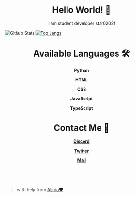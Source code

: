 <p align="center">
  <h1 align="center">Hello World! 👋</h1>
  <p align="center">I am student developer star0202!</p>
</p>

![Github Stats](https://github-readme-stats.vercel.app/api?username=star0202&count_private=true&show_icons=true&theme=nightowl&bg_color=ffffff00&hide_border=true&title_color=B4BCE0&include_all_commits=true&custom_title=star0202's%20Github%20Stats)
[![Top Langs](https://github-readme-stats.vercel.app/api/top-langs/?username=star0202&&layout=compact&langs_count=10&theme=nightowl&bg_color=ffffff00&hide_border=true&title_color=B4BCE0)](https://github.com/star0202?tab=repositories)
<h1 align="center">Available Languages 🛠</h2>
<b>
  <p align="center">Python</p>
  <p align="center">HTML</p>
  <p align="center">CSS</p>
  <p align="center">JavaScript</p>
  <p align="center">TypeScript</p>
</b>

<h1 align="center">Contact Me 🔔</h2>
<b>
  <a href="https://discord.com/users/798690702635827200"><p align="center">Discord</p></a>
  <a href="https://twitter.com/devstar0202"><p align="center">Twitter</p></a>
  <a href="mailto:devstar0202@gmail.com"><p align="center">Mail</p></a>
</b>

<br>
<br>
<br>

> with help from [Abiria❤](https://github.com/abiriadev)
